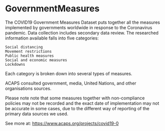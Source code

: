 # GovernmentMeasures
The COVID19 Government Measures Dataset puts together all the measures implemented by governments worldwide in response to the Coronavirus pandemic. Data collection includes secondary data review. The researched information available falls into five categories:

    Social distancing
    Movement restrictions
    Public health measures
    Social and economic measures
    Lockdowns

Each category is broken down into several types of measures.

ACAPS consulted government, media, United Nations, and other organisations sources.

Please note note that some measures together with non-compliance policies may not be recorded and the exact date of implementation may not be accurate in some cases, due to the different way of reporting of the primary data sources we used.

See more at: https://www.acaps.org/projects/covid19-0
